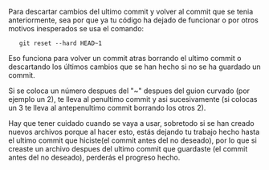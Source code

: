 Para descartar cambios del ultimo commit y volver al commit que se tenia anteriormente, sea por que ya tu código ha dejado de funcionar o por otros motivos inesperados se usa el comando:

       git reset --hard HEAD~1

Eso funciona para volver un commit atras borrando el ultimo commit o descartando los últimos cambios que se han hecho si no se ha guardado un commit.

Si se coloca un número despues del "~" despues del guion curvado (por ejemplo un 2), te lleva al penultimo commit y asi sucesivamente (si colocas un 3 te lleva al antepenultimo commit borrando los otros 2).

Hay que tener cuidado cuando se vaya a usar, sobretodo si se han creado nuevos archivos porque al hacer esto, estás dejando tu trabajo hecho hasta el ultimo commit que hiciste(el commit antes del no deseado), por lo que si creaste un archivo despues del ultimo commit que guardaste (el commit antes del no deseado), perderás el progreso hecho.